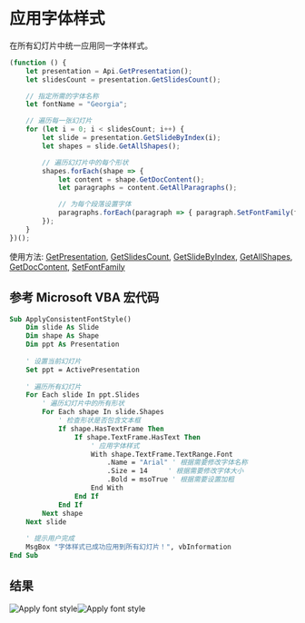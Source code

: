 # 应用字体样式

在所有幻灯片中统一应用同一字体样式。

<!-- This code snippet is shown in the screenshot. -->

<!-- eslint-skip -->

```ts
(function () {
    let presentation = Api.GetPresentation();
    let slidesCount = presentation.GetSlidesCount();

    // 指定所需的字体名称
    let fontName = "Georgia";

    // 遍历每一张幻灯片
    for (let i = 0; i < slidesCount; i++) {
        let slide = presentation.GetSlideByIndex(i);
        let shapes = slide.GetAllShapes();

        // 遍历幻灯片中的每个形状
        shapes.forEach(shape => {
            let content = shape.GetDocContent();
            let paragraphs = content.GetAllParagraphs();

            // 为每个段落设置字体
            paragraphs.forEach(paragraph => { paragraph.SetFontFamily(fontName); });
        });
    }
})();
```

使用方法: [GetPresentation](../../../../office-api/usage-api/presentation-api/Api/Methods/GetPresentation.md), [GetSlidesCount](../../../../office-api/usage-api/presentation-api/ApiPresentation/Methods/GetSlidesCount.md), [GetSlideByIndex](../../../../office-api/usage-api/presentation-api/ApiPresentation/Methods/GetSlideByIndex.md), [GetAllShapes](../../../../office-api/usage-api/presentation-api/ApiSlide/Methods/GetAllShapes.md), [GetDocContent](../../../../office-api/usage-api/presentation-api/ApiShape/Methods/GetDocContent.md), [SetFontFamily](../../../../office-api/usage-api/presentation-api/ApiRun/Methods/SetFontFamily.md)  

## 参考 Microsoft VBA 宏代码

<!-- code generated with AI -->

```vb
Sub ApplyConsistentFontStyle()
    Dim slide As Slide
    Dim shape As Shape
    Dim ppt As Presentation
    
    ' 设置当前幻灯片
    Set ppt = ActivePresentation
    
    ' 遍历所有幻灯片
    For Each slide In ppt.Slides
        ' 遍历幻灯片中的所有形状
        For Each shape In slide.Shapes
            ' 检查形状是否包含文本框
            If shape.HasTextFrame Then
                If shape.TextFrame.HasText Then
                    ' 应用字体样式
                    With shape.TextFrame.TextRange.Font
                        .Name = "Arial" ' 根据需要修改字体名称
                        .Size = 14     ' 根据需要修改字体大小
                        .Bold = msoTrue ' 根据需要设置加粗
                    End With
                End If
            End If
        Next shape
    Next slide
    
    ' 提示用户完成
    MsgBox "字体样式已成功应用到所有幻灯片！", vbInformation
End Sub
```

## 结果

<!-- imgpath -->

![Apply font style](/assets/images/plugins/apply-font-style.png#gh-light-mode-only)![Apply font style](/assets/images/plugins/apply-font-style.dark.png#gh-dark-mode-only)

